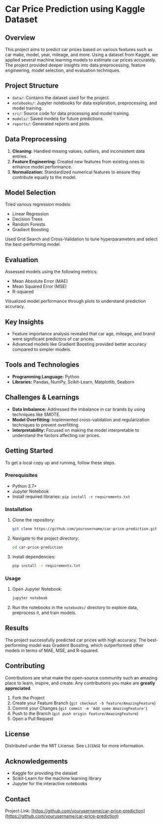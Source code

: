 # Car Price Prediction using Kaggle Dataset

## Overview
This project aims to predict car prices based on various features such as car make, model, year, mileage, and more. Using a dataset from Kaggle, we applied several machine learning models to estimate car prices accurately. The project provided deeper insights into data preprocessing, feature engineering, model selection, and evaluation techniques.

## Project Structure
- `data/`: Contains the dataset used for the project.
- `notebooks/`: Jupyter notebooks for data exploration, preprocessing, and model training.
- `src/`: Source code for data processing and model training.
- `models/`: Saved models for future predictions.
- `reports/`: Generated reports and plots.

## Data Preprocessing
1. **Cleaning:** Handled missing values, outliers, and inconsistent data entries.
2. **Feature Engineering:** Created new features from existing ones to enhance model performance.
3. **Normalization:** Standardized numerical features to ensure they contribute equally to the model.

## Model Selection
Tried various regression models:
- Linear Regression
- Decision Trees
- Random Forests
- Gradient Boosting

Used Grid Search and Cross-Validation to tune hyperparameters and select the best-performing model.

## Evaluation
Assessed models using the following metrics:
- Mean Absolute Error (MAE)
- Mean Squared Error (MSE)
- R-squared

Visualized model performance through plots to understand prediction accuracy.

## Key Insights
- Feature importance analysis revealed that car age, mileage, and brand were significant predictors of car prices.
- Advanced models like Gradient Boosting provided better accuracy compared to simpler models.

## Tools and Technologies
- **Programming Language:** Python
- **Libraries:** Pandas, NumPy, Scikit-Learn, Matplotlib, Seaborn

## Challenges & Learnings
- **Data Imbalance:** Addressed the imbalance in car brands by using techniques like SMOTE.
- **Model Overfitting:** Implemented cross-validation and regularization techniques to prevent overfitting.
- **Interpretability:** Focused on making the model interpretable to understand the factors affecting car prices.

## Getting Started
To get a local copy up and running, follow these steps.

### Prerequisites
- Python 3.7+
- Jupyter Notebook
- Install required libraries: `pip install -r requirements.txt`

### Installation
1. Clone the repository:
    ```sh
    git clone https://github.com/yourusername/car-price-prediction.git
    ```
2. Navigate to the project directory:
    ```sh
    cd car-price-prediction
    ```
3. Install dependencies:
    ```sh
    pip install -r requirements.txt
    ```

### Usage
1. Open Jupyter Notebook:
    ```sh
    jupyter notebook
    ```
2. Run the notebooks in the `notebooks/` directory to explore data, preprocess it, and train models.

## Results
The project successfully predicted car prices with high accuracy. The best-performing model was Gradient Boosting, which outperformed other models in terms of MAE, MSE, and R-squared.

## Contributing
Contributions are what make the open-source community such an amazing place to learn, inspire, and create. Any contributions you make are **greatly appreciated**.

1. Fork the Project
2. Create your Feature Branch (`git checkout -b feature/AmazingFeature`)
3. Commit your Changes (`git commit -m 'Add some AmazingFeature'`)
4. Push to the Branch (`git push origin feature/AmazingFeature`)
5. Open a Pull Request

## License
Distributed under the MIT License. See `LICENSE` for more information.

## Acknowledgements
- Kaggle for providing the dataset
- Scikit-Learn for the machine learning library
- Jupyter for the interactive notebooks

## Contact
Project Link: [https://github.com/yourusername/car-price-prediction](https://github.com/yourusername/car-price-prediction)
